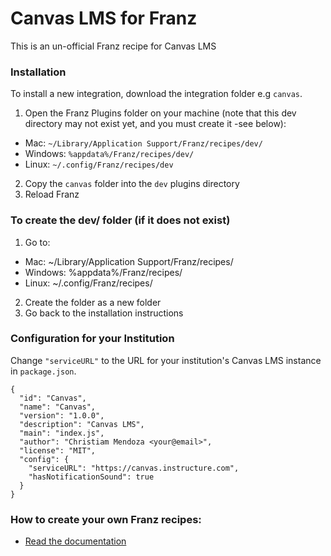 # Canvas LMS for Franz
This is an un-official Franz recipe for Canvas LMS

### Installation
To install a new integration, download the integration folder e.g `canvas`.
1. Open the Franz Plugins folder on your machine (note that this dev directory may not exist yet, and you must create it -see below):
+ Mac: `~/Library/Application Support/Franz/recipes/dev/`
+ Windows: `%appdata%/Franz/recipes/dev/`
+ Linux: `~/.config/Franz/recipes/dev`
2. Copy the `canvas` folder into the `dev` plugins directory
3. Reload Franz

### To create the dev/ folder (if it does not exist)
1. Go to:
+ Mac: ~/Library/Application Support/Franz/recipes/
+ Windows: %appdata%/Franz/recipes/
+ Linux: ~/.config/Franz/recipes/
2. Create the folder as a new folder
3. Go back to the installation instructions

### Configuration for your Institution
Change `"serviceURL"` to the URL for your institution's Canvas LMS instance in `package.json`.
```
{
  "id": "Canvas",
  "name": "Canvas",
  "version": "1.0.0",
  "description": "Canvas LMS",
  "main": "index.js",
  "author": "Christiam Mendoza <your@email>",
  "license": "MIT",
  "config": {
    "serviceURL": "https://canvas.instructure.com",
    "hasNotificationSound": true
  }
}
```

### How to create your own Franz recipes:
* [Read the documentation](https://github.com/meetfranz/plugins)

